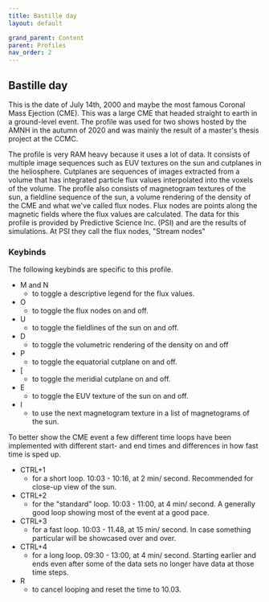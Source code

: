 ```yaml
---
title: Bastille day
layout: default

grand_parent: Content
parent: Profiles
nav_order: 2
---
```


## Bastille day
This is the date of July 14th, 2000 and maybe the most famous Coronal Mass Ejection (CME).
This was a large CME that headed straight to earth in a ground-level event.
The profile was used for two shows hosted by the AMNH in the autumn of 2020 and was mainly the result of a master's thesis project at the CCMC.

The profile is very RAM heavy because it uses a lot of data. It consists of multiple image sequences such as EUV textures on the sun and cutplanes in the heliosphere.
Cutplanes are sequences of images extracted from a volume that has integrated particle flux values interpolated into the voxels of the volume.
The profile also consists of magnetogram textures of the sun, a fieldline sequence of the sun, a volume rendering of the density of the CME and what we've called flux nodes.
Flux nodes are points along the magnetic fields where the flux values are calculated.
The data for this profile is provided by Predictive Science Inc. (PSI) and are the results of simulations.
At PSI they call the flux nodes, "Stream nodes"

### Keybinds
The following keybinds are specific to this profile.

* M and N
    * to toggle a descriptive legend for the flux values.
* O
    * to toggle the flux nodes on and off.
* U
    * to toggle the fieldlines of the sun on and off.
* D
    * to toggle the volumetric rendering of the density on and off
* P
    * to toggle the equatorial cutplane on and off.
* [
    * to toggle the meridial cutplane on and off.
* E
    * to toggle the EUV texture of the sun on and off.
* I
    * to use the next magnetogram texture in a list of magnetograms of the sun.

To better show the CME event a few different time loops have been implemented with different start- and end times and differences in how fast time is sped up.

* CTRL+1
    * for a short loop. 10:03 - 10:16, at 2 min/ second. Recommended for close-up view of the sun.
* CTRL+2
    * for the "standard" loop. 10:03 - 11:00, at 4 min/ second. A generally good loop showing most of the event at a good pace.
* CTRL+3
    * for a fast loop. 10:03 - 11.48, at 15 min/ second. In case something particular will be showcased over and over.
* CTRL+4
    * for a long loop. 09:30 - 13:00, at 4 min/ second. Starting earlier and ends even after some of the data sets no longer have data at those time steps.
* R
    * to cancel looping and reset the time to 10.03.